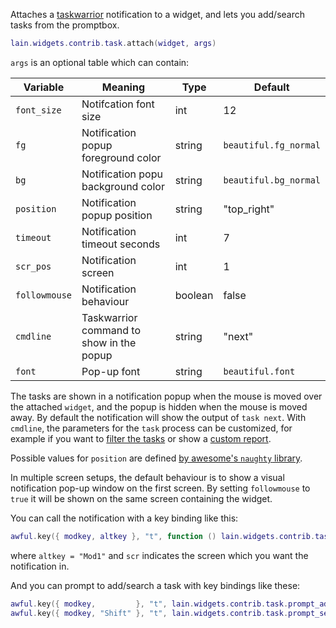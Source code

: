 Attaches a [taskwarrior](http://taskwarrior.org) notification to a widget, and lets you add/search tasks from the promptbox.

```lua
lain.widgets.contrib.task.attach(widget, args)
```

`args` is an optional table which can contain:

Variable | Meaning | Type | Default
--- | --- | --- | ---
`font_size` | Notifcation font size | int | 12
`fg` | Notification popup foreground color | string | `beautiful.fg_normal`
`bg` | Notification popu background color | string | `beautiful.bg_normal`
`position` | Notification popup position | string | "top_right"
`timeout` | Notification timeout seconds | int | 7
`scr_pos` | Notification screen | int | 1
`followmouse` | Notification behaviour | boolean | false
`cmdline` | Taskwarrior command to show in the popup | string | "next"
`font` | Pop-up font | string | `beautiful.font`

The tasks are shown in a notification popup when the mouse is moved over the attached `widget`, and the popup is hidden when the mouse is moved away. By default the notification will show the output of `task next`. With `cmdline`, the parameters for the `task` process can be customized, for example if you want to [filter the tasks](https://taskwarrior.org/docs/filter.html) or show a [custom report](https://github.com/copycat-killer/lain/pull/213).

Possible values for `position` are defined [by awesome's `naughty` library](http://awesome.naquadah.org/doc/api/modules/naughty.html#notify).

In multiple screen setups, the default behaviour is to show a visual notification pop-up window on the first screen. By setting `followmouse` to `true` it will be shown on the same screen containing the widget.

You can call the notification with a key binding like this:

```lua
awful.key({ modkey, altkey }, "t", function () lain.widgets.contrib.task.show(scr) end),
```

where ``altkey = "Mod1"`` and `scr` indicates the screen which you want the notification in.

And you can prompt to add/search a task with key bindings like these:

```lua
awful.key({ modkey,         }, "t", lain.widgets.contrib.task.prompt_add),
awful.key({ modkey, "Shift" }, "t", lain.widgets.contrib.task.prompt_search),
```
